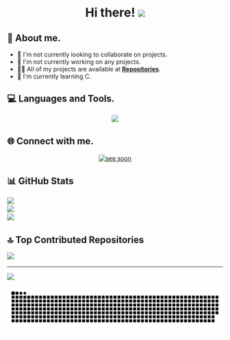 <h1 align="center">Hi there! <img src="https://i.imgur.com/ILVRpZm.gif" width="30px"></h1>

## 👤 About me.
- 👯 I'm not currently looking to collaborate on projects.
- 🔭 I'm not currently working on any projects.
- 👨‍💻 All of my projects are available at **[Repositories](https://github.com/jheythegreat?tab=repositories)**.
- 🌱 I'm currently learning C.

## 💻 Languages and Tools.
<p align="center">
  <a href="https://skillicons.dev">
    <img src="https://skillicons.dev/icons?i=c,py,vscode,kali&perline=11" />
  </a>
</p>

## 🌐 Connect with me.
<p align="center">
  <a href="https://www.linkedin.com/in/jheyluisreyes" target="blank"><img align="center" src="https://raw.githubusercontent.com/rahuldkjain/github-profile-readme-generator/master/src/images/icons/Social/linked-in-alt.svg" alt="see soon" height="30" width="40" />
  </a>
</p>

## 📊 GitHub Stats
  ![](https://github-readme-stats.vercel.app/api/top-langs/?username=jheythegreat&theme=dark&hide_border=true&include_all_commits=false&count_private=false&layout=compact)<br/>
  ![](https://github-readme-stats.vercel.app/api?username=jheythegreat&theme=dark&hide_border=true&include_all_commits=false&count_private=false)<br/>
  ![](https://github-readme-streak-stats.herokuapp.com/?user=jheythegreat&theme=dark&hide_border=true)

## 🔝 Top Contributed Repositories
![](https://github-contributor-stats.vercel.app/api?username=jheythegreat&limit=5&theme=dark&combine_all_yearly_contributions=true)

---
[![](https://visitcount.itsvg.in/api?id=jheythegreat&icon=0&color=0)](https://visitcount.itsvg.in)

![snake gif](https://github.com/jheythegreat/jheythegreat/blob/output/github-snake-dark.svg)
